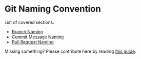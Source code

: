 # Git Naming Convention
List of covered sections:
* [Branch Naming](../git/branch-naming.md)
* [Commit Message Naming](../java/commit-message-naming.md)
* [Pull Request Naming](../java/pull-request-naming.md)

Missing something? Please contribute here by reading [this guide](../docs/CONTRIBUTING.md).
